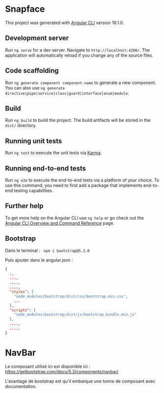 # Snapface

This project was generated with [Angular CLI](https://github.com/angular/angular-cli) version 16.1.0.

## Development server

Run `ng serve` for a dev server. Navigate to `http://localhost:4200/`. The application will automatically reload if you change any of the source files.

## Code scaffolding

Run `ng generate component component-name` to generate a new component. You can also use `ng generate directive|pipe|service|class|guard|interface|enum|module`.

## Build

Run `ng build` to build the project. The build artifacts will be stored in the `dist/` directory.

## Running unit tests

Run `ng test` to execute the unit tests via [Karma](https://karma-runner.github.io).

## Running end-to-end tests

Run `ng e2e` to execute the end-to-end tests via a platform of your choice. To use this command, you need to first add a package that implements end-to-end testing capabilities.

## Further help

To get more help on the Angular CLI use `ng help` or go check out the [Angular CLI Overview and Command Reference](https://angular.io/cli) page.

## Bootstrap
Dans le terminal : `` npm i bootstrap@5.3.0``

Puis ajouter dans le angular.json : 

```json
{
  .,
  ...,
  ....,
  ....,
  "styles": [
    "node_modules/bootstrap/dist/css/bootstrap.min.css",
    ...
  ],
  "scripts": [
    "node_modules/bootstrap/dist/js/bootstrap.bundle.min.js"
  ],
  ....,
  ....,
}
```
# NavBar

Le composant utilisé ici est disponible ici : https://getbootstrap.com/docs/5.3/components/navbar/

L'avantage de bootstrap est qu'il embarque une tonne de composant avec documentation.
